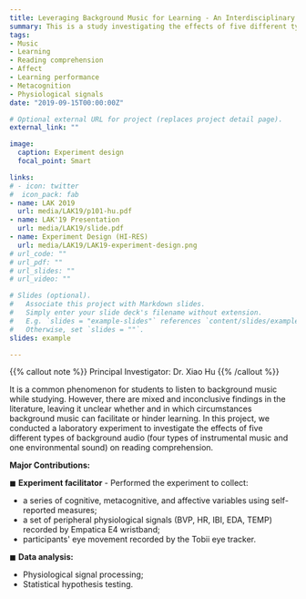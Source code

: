 ```yaml
---
title: Leveraging Background Music for Learning - An Interdisciplinary Approach
summary: This is a study investigating the effects of five different types of background audio (four types of instrumental music and one environmental sound) on reading comprehension. 
tags:
- Music
- Learning
- Reading comprehension
- Affect
- Learning performance
- Metacognition
- Physiological signals
date: "2019-09-15T00:00:00Z"

# Optional external URL for project (replaces project detail page).
external_link: ""

image:
  caption: Experiment design
  focal_point: Smart

links:
# - icon: twitter
#  icon_pack: fab
- name: LAK 2019
  url: media/LAK19/p101-hu.pdf
- name: LAK'19 Presentation
  url: media/LAK19/slide.pdf
- name: Experiment Design (HI-RES)
  url: media/LAK19/LAK19-experiment-design.png
# url_code: ""
# url_pdf: ""
# url_slides: ""
# url_video: ""

# Slides (optional).
#   Associate this project with Markdown slides.
#   Simply enter your slide deck's filename without extension.
#   E.g. `slides = "example-slides"` references `content/slides/example-slides.md`.
#   Otherwise, set `slides = ""`.
slides: example

---
```


{{% callout note %}}
Principal Investigator: Dr. Xiao Hu
{{% /callout %}}

It is a common phenomenon for students to listen to background music while studying. However, there are mixed and inconclusive findings in the literature, leaving it unclear whether and in which circumstances background music can facilitate or hinder learning. In this project, we conducted a laboratory experiment to investigate the effects of five different types of background audio (four types of instrumental music and one environmental sound) on reading comprehension. 


**Major Contributions:**

◼︎ **Experiment facilitator** - Performed the experiment to collect:

- a series of cognitive, metacognitive, and affective variables using self-reported measures;
- a set of peripheral physiological signals (BVP, HR, IBI, EDA, TEMP) recorded by Empatica E4 wristband;
- participants' eye movement recorded by the Tobii eye tracker.

◼︎ **Data analysis:**

- Physiological signal processing;
- Statistical hypothesis testing.


